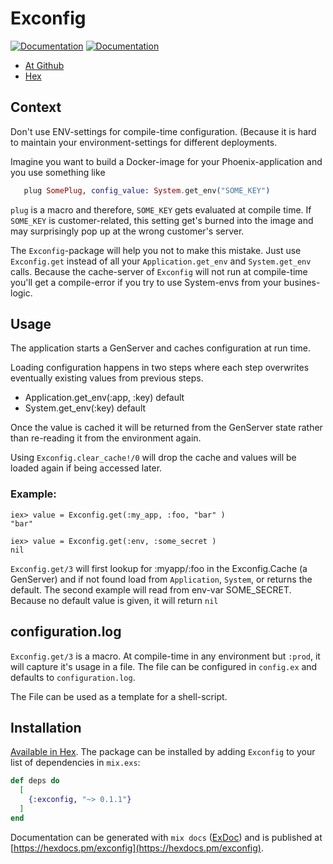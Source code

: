 # Exconfig

[![Documentation](https://img.shields.io/badge/docs-hexpm-blue.svg)](http://hexdocs.pm/exconfig/)
[![Documentation](https://travis-ci.com/iboard/data_source.svg?branch=master)](https://travis-ci.com/iboard/exconfig)

- [At Github](https://github.com/iboard/exconfig)
- [Hex](https://hex.pm/packages/exconfig)

## Context

Don't use ENV-settings for compile-time configuration. (Because it is
hard to maintain your environment-settings for different deployments.

Imagine you want to build a Docker-image for your Phoenix-application
and you use something like

```elixir
   plug SomePlug, config_value: System.get_env("SOME_KEY")
```

`plug` is a macro and therefore, `SOME_KEY` gets evaluated at
compile time. If `SOME_KEY` is customer-related, this setting
get's burned into the image and may surprisingly pop up at the
wrong customer's server.

The `Exconfig`-package will help you not to make this mistake.
Just use `Exconfig.get` instead of all your `Application.get_env`
and `System.get_env` calls. Because the cache-server of `Exconfig`
will not run at compile-time you'll get a compile-error if you
try to use System-envs from your busines-logic.

## Usage

The application starts a GenServer and caches configuration at run time.

Loading configuration happens in two steps where each step overwrites
eventually existing values from previous steps.

  - Application.get_env(:app, :key) default
  - System.get_env(:key) default

Once the value is cached it will be returned from the GenServer state
rather than re-reading it from the environment again.

Using `Exconfig.clear_cache!/0` will drop the cache and values will be
loaded again if being accessed later.

### Example:

    iex> value = Exconfig.get(:my_app, :foo, "bar" )
    "bar"

    iex> value = Exconfig.get(:env, :some_secret )
    nil

`Exconfig.get/3` will first lookup for :myapp/:foo in the Exconfig.Cache 
(a GenServer) and if not found load from `Application`, `System`, or
returns the default. The second example will read from env-var SOME_SECRET.
Because no default value is given, it will return `nil`

## configuration.log

`Exconfig.get/3` is a macro. At compile-time in any environment but `:prod`,
it will capture it's usage in a file. The file can be configured in `config.ex`
and defaults to `configuration.log`.

The File can be used as a template for a shell-script.

## Installation

[Available in Hex](https://hex.pm/packages/exconfig). The package can be installed
by adding `Exconfig` to your list of dependencies in `mix.exs`:

```elixir
def deps do
  [
    {:exconfig, "~> 0.1.1"}
  ]
end
```

Documentation can be generated with `mix docs` ([ExDoc](https://github.com/elixir-lang/ex_doc))
and is published at [https://hexdocs.pm/exconfig](https://hexdocs.pm/exconfig).

